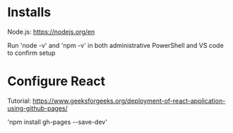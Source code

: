 # Installs

Node.js: https://nodejs.org/en

Run 'node -v' and 'npm -v' in both administrative PowerShell and VS code to confirm setup

# Configure React

Tutorial: https://www.geeksforgeeks.org/deployment-of-react-application-using-github-pages/

'npm install gh-pages --save-dev'

